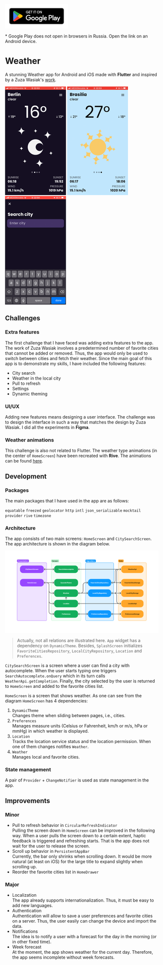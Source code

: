 [<img src="assets/readme/google_play_badge.png" height="80">](https://play.google.com/store/apps/details?id=dev.aykhan.weather_app)

\* Google Play does not open in browsers in Russia. Open the link on an Android device.

# Weather

A stunning Weather app for Android and iOS made with **Flutter** and inspired by a Zuza Wasiak's [work](https://www.behance.net/gallery/142790175/Weather-app-progressive-web-app).

![Home screen](assets/readme/home_screen.gif)
![Drawer](assets/readme/drawer.gif)
![CitySearch screen](assets/readme/city_search.gif)

## Challenges

### Extra features

The first challenge that I have faced was adding extra features to the app. The work of Zuza Wasiak involves a predetermined number of favorite cities that cannot be added or removed. Thus, the app would only be used to switch between cities and fetch their weather. Since the main goal of this app is to demonstrate my skills, I have included the following features:

- City search
- Weather in the local city
- Pull to refresh
- Settings
- Dynamic theming

### UI/UX

Adding new features means designing a user interface. The challenge was to design the interface in such a way that matches the design by Zuza Wasiak. I did all the experiments in **Figma**. 

[comment]: <> (The final version of my design can be found [here]&#40;&#41;.)

### Weather animations

This challenge is also not related to Flutter. The weather type animations (in the center of `HomeScreen`) have been recreated with **Rive**. The animations can be found [here](https://editor.rive.app/file/weather_types/230867).

## Development

### Packages

The main packages that I have used in the app are as follows:

`equatable` `freezed` `geolocator` `http` `intl` `json_serializable` `mocktail` `provider` `rive` `timezone`

### Architecture

The app consists of two main screens: `HomeScreen` and `CitySearchScreen`. The app architecture is shown in the diagram below.

![App architecture](assets/readme/architecture.png)

> Actually, not all relations are illustrated here. `App` widget has a dependency on `DynamicTheme`. Besides, `SplashScreen` initializes `FavoriteCitiesRepository`, `LocalCityRepository`, `Location` and `Preferences`.

`CitySearchScreen` is a screen where a user can find a city with autocomplete. When the user starts typing one triggers `SearchAutocomplete.onQuery` which in its turn calls `WeatherApi.getCompletion`. Finally, the city selected by the user is returned to `HomeScreen` and added to the favorite cities list.

`HomeScreen` is a screen that shows weather. As one can see from the diagram `HomeScreen` has 4 dependencies:

1. `DynamicTheme` </br>
   Changes theme when sliding between pages, i.e., cities.
2. `Preferences` </br>
   Manages measure units (Celsius or Fahrenheit, km/h or m/s, hPa or mmHg) in which weather is displayed.
3. `Location` </br>
   Tracks the location service status and the location permission. When one of them changes notifies `Weather`.
4. `Weather` </br>
   Manages local and favorite cities.

### State management

A pair of `Provider` + `ChangeNotifier` is used as state management in the app.

## Improvements

### Minor

- Pull to refresh behavior in `CircularRefreshIndicator`</br>
  Pulling the screen down in `HomeScreen` can be improved in the following way. When a user pulls the screen down to a certain extent, haptic feedback is triggered and refreshing starts. That is the app does not wait for the user to release the screen.
- Scroll up behavior in `PersistentAppBar` </br>
  Currently, the bar only shrinks when scrolling down. It would be more natural (at least on iOS) for the large title to expand slightly when scrolling up.
- Reorder the favorite cities list in `HomeDrawer`

### Major

- Localization </br>
  The app already supports internationalization. Thus, it must be easy to add new languages.
- Authentication </br>
  Authentication will allow to save a user preferences and favorite cities on a server. Thus, the user easily can change the device and import the data.
- Notifications </br>
  The idea is to notify a user with a forecast for the day in the morning (or in other fixed time).
- Week forecast </br>
  At the moment, the app shows weather for the current day. Therefore, the app seems incomplete without week forecasts.
